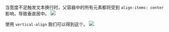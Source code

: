 当宽度不足触发文本换行时，父容器中的所有元素都将受到 `align-items: center`  影响，导致垂直居中。
![](Pasted%20image%2020250526161055.png)

使用 `vertical-align` 我们可以得到这个。
![](Pasted%20image%2020250526161326.png)
